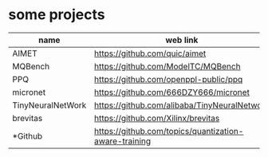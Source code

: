 # some projects

|name |web link                     |local link|
|---  |---                          |---|
|AIMET|https://github.com/quic/aimet|[AIMET](./AIMET/Introduction.md)|
|MQBench|https://github.com/ModelTC/MQBench|[MQBench](./MQBench/Introduction.md)|
|PPQ|https://github.com/openppl-public/ppq|[ppq](./PPQ/Introduction.md)|
|micronet|https://github.com/666DZY666/micronet|[micronet](./micronet/Introduction.md)|
|TinyNeuralNetWork|https://github.com/alibaba/TinyNeuralNetwork|[TinyNeuralNetwork](./TinyNeuralNetwork/Introduction.md)|
|brevitas|https://github.com/Xilinx/brevitas|[brevitas](./brevitas/Introduction.md)|
|*Github|https://github.com/topics/quantization-aware-training|*|